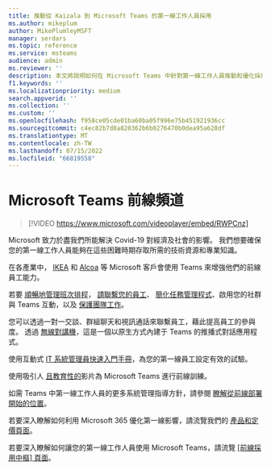 ```yaml
---
title: 推動從 Kaizala 到 Microsoft Teams 的第一線工作人員採用
ms.author: mikeplum
author: MikePlumleyMSFT
manager: serdars
ms.topic: reference
ms.service: msteams
audience: admin
ms.reviewer: ''
description: 本文將說明如何在 Microsoft Teams 中針對第一線工作人員推動和優化採用。
f1.keywords: ''
ms.localizationpriority: medium
search.appverid: ''
ms.collection: ''
ms.custom: ''
ms.openlocfilehash: f958ce05cde01ba60ba05f996e75b451921936cc
ms.sourcegitcommit: c4ec82b7d8a820362b6b0276470b0dea95a628df
ms.translationtype: MT
ms.contentlocale: zh-TW
ms.lasthandoff: 07/15/2022
ms.locfileid: "66819558"
---
```

# <a name="microsoft-teams-for-frontline"></a>Microsoft Teams 前線頻道

> [!VIDEO https://www.microsoft.com/videoplayer/embed/RWPCnz]

Microsoft 致力於盡我們所能解決 Covid-19 對經濟及社會的影響。 我們想要確保您的第一線工作人員能夠在這些困難時期存取所需的技術資源和專業知識。

在各產業中， [IKEA](https://customers.microsoft.com/story/799203-ikea-retailers-teams) 和 [Alcoa](https://customers.microsoft.com/story/837930-alcoa-manufacturing-teams) 等 Microsoft 客戶會使用 Teams 來增強他們的前線員工能力。

若要 [順暢地管理班次排程](/microsoft-365/frontline/shifts-for-teams-landing-page)， [請聯繫您的員工](https://query.prod.cms.rt.microsoft.com/cms/api/am/binary/RE4M6Xi)、 [簡化任務管理程式](https://query.prod.cms.rt.microsoft.com/cms/api/am/binary/RE4M4Uq)、啟用您的社群與 Teams 互動，以及 [保護團隊工作](/microsoftteams/teams-security-guide)。

您可以透過一對一交談、群組聊天和視訊通話來聯繫員工，藉此提高員工的參與度。 透過 [無線對講機](/MicrosoftTeams/walkie-talkie)，這是一個以原生方式內建于 Teams 的推播式對話應用程式。

使用互動式 [IT 系統管理員快速入門手冊](https://config-flw-interactive-guide.immersivelearning.online/)，為您的第一線員工設定有效的試驗。

使用吸引人 [且教育性的](https://support.microsoft.com/office/what-is-shifts-f8efe6e4-ddb3-4d23-b81b-bb812296b821)影片為 Microsoft Teams 進行前線訓練。

如需 Teams 中第一線工作人員的更多系統管理指導方針，請參閱 [瞭解從前線部署開始的位置](/microsoft-365/frontline/flw-deploy-overview)。

若要深入瞭解如何利用 Microsoft 365 優化第一線影響，請流覽我們的 [產品和定價頁面](https://www.microsoft.com/microsoft-365/enterprise/frontline)。

若要深入瞭解如何讓您的第一線工作人員使用 Microsoft Teams，請流覽 [ [前線採用中樞] 頁面](https://adoption.microsoft.com/microsoft-teams/frontline-workers/)。
